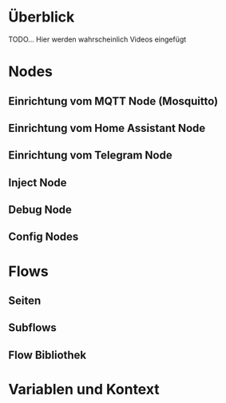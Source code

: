 # Überblick
TODO...
Hier werden wahrscheinlich Videos eingefügt
# Nodes
## Einrichtung vom MQTT Node (Mosquitto)
## Einrichtung vom Home Assistant Node
## Einrichtung vom Telegram Node
## Inject Node
## Debug Node
## Config Nodes

# Flows

## Seiten 
## Subflows
## Flow Bibliothek

# Variablen und Kontext